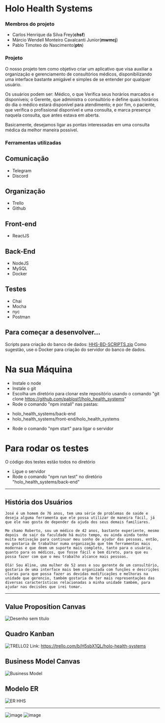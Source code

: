 # Holo Health Systems

### Membros do projeto

- Carlos Henrique da Silva Frey(**chsf**)
- Márcio Wendell Monteiro Cavalcanti Junior(**mwmcj**)
- Pablo Timoteo do Nascimento(**ptn**)

### Projeto

O nosso projeto tem como objetivo criar um aplicativo que visa auxiliar a organização e gerenciamento de consultórios médicos, disponibilizando uma interface bastante amigável e simples de se entender por qualquer usuário.

Os usuários podem ser: Médico, o que Verifica seus horários marcados e disponíveis; o Gerente, que administra o consultório e define quais horários do dia o médico estará disponível para atendimento; e por fim, o paciente, que verifica o profissional disponível e uma consulta, e marca presença naquela consulta, que antes estava em aberta.

Basicamente, desejamos ligar as pontas interessadas em uma consulta médica da melhor maneira possível.

### Ferramentas utilizadas

## Comunicação
* Telegram
* Discord

## Organização
* Trello
* Github

## Front-end
* ReactJS

## Back-End
* NodeJS
* MySQL
* Docker

## Testes
* Chai
* Mocha
* nyc
* Postman

## Para começar a desenvolver...
Scripts para criação do banco de dados: 
[HHS-BD-SCRIPTS.zip](https://github.com/pablost1/holo_health_systems/files/7764679/HHS-BD-SCRIPTS.zip)
Como sugestão, use o Docker para criação do servidor do banco de dados.

# Na sua Máquina
* Instale o node
* Instale o git
* Escolha um diretório para clonar este repositório usando o comando "git clone https://github.com/pablost1/holo_health_systems"
* Rode o comando "npm install" nas pastas:
- holo_health_systems/back-end
- holo_health_systems/front-end/holo_health_systems
* Rode o comando "npm start" para ligar o servidor

# Para rodar os testes

O código dos testes estão todos no diretório
* Ligue o servidor
* Rode o comando "npm run test" no diretório "holo_health_systems/back-end"
-------------------------------
## História dos Usuários

```
José é um homem de 76 anos, tem uma série de problemas de saúde e deseja alguma ferramenta que ele possa utilizar de maneira fácil, já que ele nao gosta de depender da ajuda dos seus demais familiares.
```

```
Me chamo Roberto, sou um médico de 42 anos, bastante experiente, mesmo depois  de sair da faculdade há muito tempo, eu ainda ainda tenho muita motivação para continuar meu sonho de ajudar das pessoas, então, eu gostaria de trabalhar numa organização que têm ferramentas mais modernas e que deem um suporte mais completo, tanto para o usuário, quanto para os médicos, que fosse fácil e bem direto, para que eu possa fazer com que o meu trabalho alcance mais pessoas.
```

```
Olá! Sou Aline, uma mulher de 52 anos e sou gerente de um consultório, gostaria de uma interface mais bem organizada com funções e descrições claras para que possa fazer as devidas modificações e melhoras na unidade que gerencio, também gostaria de ter mais representações das diversas características relacionadas a minha unidade também, para ajudar nas decisões que irei tomar.
```
-------------------------------
## Value Proposition Canvas 
![Desenho sem título](https://user-images.githubusercontent.com/51882911/143334485-6ea1f492-4870-45a5-aeef-05934a2d262a.jpg)

## Quadro Kanban
![TRELLO2](https://user-images.githubusercontent.com/51882911/145914981-adb51c8d-8e1c-42bd-9aa6-f917a98e58f9.png)
Link: https://trello.com/b/H5sbX1QL/holo-health-systems

## Business Model Canvas
![Business Model](https://user-images.githubusercontent.com/51882911/143369188-0265af80-1990-4c54-8d7e-f412032f23ba.jpg)

## Modelo ER
![ER HHS](https://user-images.githubusercontent.com/51882911/145915342-f86c59d2-05fc-442e-8994-84e05e49bd36.jpeg)

-------------------------------
![image](https://user-images.githubusercontent.com/51882911/144313430-9f75002d-74d2-406e-a327-054d386fa7ef.png)
![image](https://user-images.githubusercontent.com/51882911/144313458-aff0fd31-ad69-4785-8f47-e78a08d9c985.png)

